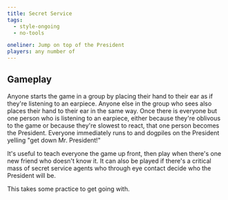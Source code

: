 ```yaml
---
title: Secret Service
tags:
  - style-ongoing
  - no-tools

oneliner: Jump on top of the President
players: any number of
---
```

## Gameplay
Anyone starts the game in a group by placing their hand to their ear as if they're listening to an earpiece. Anyone else in the group who sees also places their hand to their ear in the same way. Once there is everyone but one person who is listening to an earpiece, either because they're oblivous to the game or because they're slowest to react, that one person becomes the President. Everyone immediately runs to and dogpiles on the President yelling "get down Mr. President!"

It's useful to teach everyone the game up front, then play when there's one new friend who doesn't know it. It can also be played if there's a critical mass of secret service agents who through eye contact decide who the President will be.

This takes some practice to get going with.
